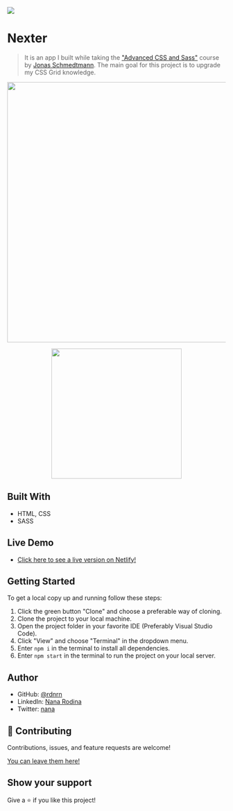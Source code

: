 ![](https://img.shields.io/badge/Udemy-blueviolet)

# Nexter

> It is an app I built while taking the ["Advanced CSS and Sass"](https://www.udemy.com/course/advanced-css-and-sass/) course by [Jonas Schmedtmann](https://github.com/jonasschmedtmann). The main goal for this project is to upgrade my CSS Grid knowledge.

<p align="center">
  <img src="./img/demo-desktop1.gif" width="600">
</p>
<p align="center">
  <img src="./img/demo-mobile1.gif" width="300">
</p>

## Built With

- HTML, CSS
- SASS

## Live Demo

- [Click here to see a live version on Netlify!](https://brave-beaver-9e7959.netlify.app)

## Getting Started

To get a local copy up and running follow these steps:

1. Click the green button "Clone" and choose a preferable way of cloning.
2. Clone the project to your local machine.
3. Open the project folder in your favorite IDE (Preferably Visual Studio Code).
4. Click "View" and choose "Terminal" in the dropdown menu.
5. Enter `npm i` in the terminal to install all dependencies.
6. Enter `npm start` in the terminal to run the project on your local server.

## Author

- GitHub: [@rdnrn](https://github.com/rdnrn)
- LinkedIn: [Nana Rodina](https://www.linkedin.com/in/arina-rodina-144612219/?locale=en_US)
- Twitter: [nana](https://twitter.com/rdnrn_nana)

## 🤝 Contributing

Contributions, issues, and feature requests are welcome!

[You can leave them here!](https://github.com/rdnrn/trillo-course-pj/issues)

## Show your support

Give a ⭐️ if you like this project!
